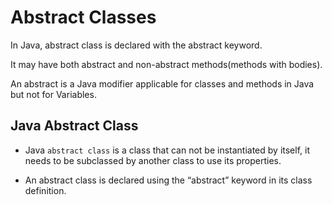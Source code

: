 # Abstract Classes
In Java, abstract class is declared with the abstract keyword. 

It may have both abstract and non-abstract methods(methods with bodies). 

An abstract is a Java modifier applicable for classes and methods in Java but not for Variables. 


## Java Abstract Class
- Java ```abstract class``` is a class that can not be instantiated by itself, it needs to be subclassed by another class to use its properties. 

- An abstract class is declared using the “abstract” keyword in its class definition.